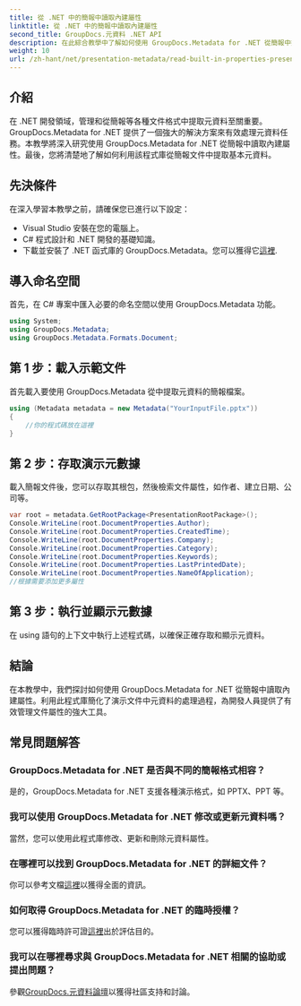 ```yaml
---
title: 從 .NET 中的簡報中讀取內建屬性
linktitle: 從 .NET 中的簡報中讀取內建屬性
second_title: GroupDocs.元資料 .NET API
description: 在此綜合教學中了解如何使用 GroupDocs.Metadata for .NET 從簡報中擷取內建屬性。
weight: 10
url: /zh-hant/net/presentation-metadata/read-built-in-properties-presentations/
---
```

## 介紹
在 .NET 開發領域，管理和從簡報等各種文件格式中提取元資料至關重要。 GroupDocs.Metadata for .NET 提供了一個強大的解決方案來有效處理元資料任務。本教學將深入研究使用 GroupDocs.Metadata for .NET 從簡報中讀取內建屬性。最後，您將清楚地了解如何利用該程式庫從簡報文件中提取基本元資料。
## 先決條件
在深入學習本教學之前，請確保您已進行以下設定：
- Visual Studio 安裝在您的電腦上。
- C# 程式設計和 .NET 開發的基礎知識。
- 下載並安裝了 .NET 函式庫的 GroupDocs.Metadata。您可以獲得它[這裡](https://releases.groupdocs.com/metadata/net/).

## 導入命名空間
首先，在 C# 專案中匯入必要的命名空間以使用 GroupDocs.Metadata 功能。
```csharp
using System;
using GroupDocs.Metadata;
using GroupDocs.Metadata.Formats.Document;
```
## 第 1 步：載入示範文件
首先載入要使用 GroupDocs.Metadata 從中提取元資料的簡報檔案。
```csharp
using (Metadata metadata = new Metadata("YourInputFile.pptx"))
{
    //你的程式碼放在這裡
}
```
## 第 2 步：存取演示元數據
載入簡報文件後，您可以存取其根包，然後檢索文件屬性，如作者、建立日期、公司等。
```csharp
var root = metadata.GetRootPackage<PresentationRootPackage>();
Console.WriteLine(root.DocumentProperties.Author);
Console.WriteLine(root.DocumentProperties.CreatedTime);
Console.WriteLine(root.DocumentProperties.Company);
Console.WriteLine(root.DocumentProperties.Category);
Console.WriteLine(root.DocumentProperties.Keywords);
Console.WriteLine(root.DocumentProperties.LastPrintedDate);
Console.WriteLine(root.DocumentProperties.NameOfApplication);
//根據需要添加更多屬性
```
## 第 3 步：執行並顯示元數據
在 using 語句的上下文中執行上述程式碼，以確保正確存取和顯示元資料。

## 結論
在本教學中，我們探討如何使用 GroupDocs.Metadata for .NET 從簡報中讀取內建屬性。利用此程式庫簡化了演示文件中元資料的處理過程，為開發人員提供了有效管理文件屬性的強大工具。

## 常見問題解答
### GroupDocs.Metadata for .NET 是否與不同的簡報格式相容？
是的，GroupDocs.Metadata for .NET 支援各種演示格式，如 PPTX、PPT 等。
### 我可以使用 GroupDocs.Metadata for .NET 修改或更新元資料嗎？
當然，您可以使用此程式庫修改、更新和刪除元資料屬性。
### 在哪裡可以找到 GroupDocs.Metadata for .NET 的詳細文件？
你可以參考文檔[這裡](https://tutorials.groupdocs.com/metadata/net/)以獲得全面的資訊。
### 如何取得 GroupDocs.Metadata for .NET 的臨時授權？
您可以獲得臨時許可證[這裡](https://purchase.groupdocs.com/temporary-license/)出於評估目的。
### 我可以在哪裡尋求與 GroupDocs.Metadata for .NET 相關的協助或提出問題？
參觀[GroupDocs.元資料論壇](https://forum.groupdocs.com/c/metadata/14)以獲得社區支持和討論。